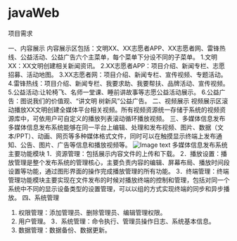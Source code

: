 # javaWeb
项目需求

一、内容展示
内容展示区包括：文明XX、XX志愿者APP、XX志愿者网、雷锋热线、公益活动、公益广告六个主菜单，每个菜单下分设不同的子菜单。
1.文明XX：XX文明创建相关新闻资讯。
2.XX志愿者APP：项目介绍、新闻专栏、志愿招募、活动地图。
3.XX志愿者网：项目介绍、新闻专栏、宣传视频、专题活动。
4.雷锋热线：项目介绍、新闻专栏、我要求助、我要帮扶、品牌活动、宣传视频。
5.公益活动:让轮椅飞、名师一堂课、睡前讲故事等志愿公益活动展示。
6.公益广告：图说我们的价值观、“讲文明 树新风”公益广告。
二、视频展示
视频展示区滚动播放XX文明创建全媒体平台相关视频。所有视频资源统一存储于系统的视频资源库中，可依用户可自定义的播放列表滚动循环播放视频。
三、多媒体信息发布
多媒体信息发布系统能够在同一平台上编辑、处理和发布视频、图片、数据（文本/PPT）、动画、网页等多种媒体格式文件，同时可以在触摸显示终端上发布通知、公告、图片、广告等信息和播放视频等。
 ![Image text](https://github.com/darren-phang/javaWeb/blob/master/src/structure.jpg)
多媒体信息发布系统主要功能模块
1．资源管理：包括展示内容文件的上传和下载。
2．播放设置：播放管理是整个发布系统的管理核心，主要负责内容的编辑、屏幕布局、播放时间段设置等功能，通过图形界面的操作完成播放管理的所有功能。
3．终端管理：终端管理功能模块主要实现在文件发布的时候对播放终端的控制和管理，包括对同一个系统中不同的显示设备类型的设置管理，可以以组的方式实现终端的同步和异步播放。
四、系统管理
1. 权限管理：添加管理员、删除管理员、编辑管理权限。
2. 用户管理。
3．系统管理：命令执行、管理员操作日志、系统基本信息。
4. 数据管理：数据备份、数据更新。

